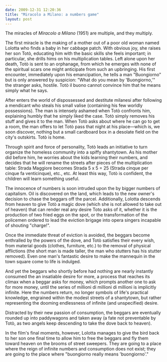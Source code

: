 ```yaml
---
date: 2009-12-31 12:20:36
title: "Miracolo a Milano: a numbers game"
layout: post
---
```


The miracles of *Miracolo a Milano* (1951) are multiple, and they multiply.

The first miracle is the making of a mother out of a poor old woman named Lolotta who finds a baby in her cabbage patch. With obvious joy, she raises her son Totò, educating him with the basic skills she feels important; in particular, she drills hims on his multiplication tables. Left alone upon her death, Totò is sent to an orphanage, from which he emerges with none of the spiritual scars one might anticipate from such an upbringing. His first encounter, immediately upon his emancipation, he tells a man "Buongiorno" but is only answered by suspicion: "What do you mean by 'Buongiorno,'" the stranger asks, hostile. Totò il buono cannot convince him that he means simply what he says.

After enters the world of dispossessed and destitute milanesi after following a mendicant who steals his small valise (containing his few worldly possessions). The man is intensely ashamed when Totò confronts him, explaining humbly that he simply liked the case. Totò simply removes his stuff and gives it to the man. When Totò asks about where he can go to get a room, the man offers to let Totò pass that night at his place—which is, we soon discover, nothing but a small cardboard box in a desolate field on the city's outskirts. Totò is home.

Through spirit and force of personality, Totò leads an initiative to turn organize the homeless community into a spiffy shantytown. As his mother did before him, he worries about the kids learning their numbers, and decides that he will rename the streets after pieces of the multiplication table: Strada Maggiore becomes Strada 5 x 5 = 25 (Strada cinque per cinque fa venticinque), etc., etc. At least this way, Totò is confident, the children will learn something useful.

The innocence of numbers is soon intruded upon the by bigger numbers of capitalism. Oil is discovered on the land, which leads to the new owner's decision to chase the beggars off the parcel. Additionally, Lolotta descends from heaven to give Totò a magic dove (which she is not allowed to take out of heaven) that can render real any desire Toto asks of it, whether it is the production of two fried eggs on the spot, or the transformation of the policemen ordered to lead the eviction brigage into opera singers incapable of shouting "charge!". 

Once the immediate threat of eviction is avoided, the beggars become enthralled by the powers of the dove, and Totò satisfies their every wish, from material goods (clothes, furniture, etc.) to the removal of physical afflictions (the short man is made taller, the man who stutters has his stutter removed). Even one man's fantastic desire to make the mannequin in the town square come to life is indulged. 

And yet the beggars who shortly before had nothing are nearly instantly consumed the an insatiable desire for more, a process that reaches its climax when a beggar asks for money, which prompts another one to ask for more money, until the series of millioni di millioni di millioni is implicitly infinite. Here the numbers return, no longer symbols of life's practical knowledge, engrained within the modest streets of a shantytown, but rather representing the dooming endlessness of infinite (and unspecified) desire. 

Distracted by their new passion of consumption, the beggars are eventually rounded up into paddywagons and taken away (a fate not preventable by Totò, as two angels keep descending to take the dove back to heaven). 

In the film's final moments, however, Lolotta manages to give the bird back to her son one final time to allow him to free the beggars and fly them toward heaven on the brooms of street sweepers. They are going to a place where the reign of infinite numbers and consumption does not exist; they are going to the place where "buongiorno really means 'buongiorno'."